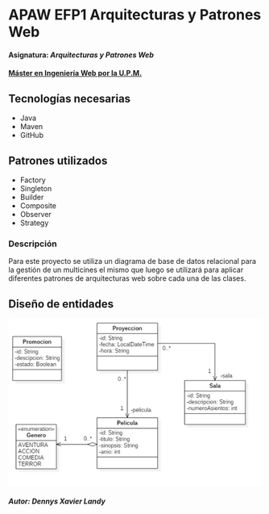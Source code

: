 ﻿# APAW EFP1 Arquitecturas y Patrones Web
#### Asignatura: *Arquitecturas y Patrones Web*
#### [Máster en Ingeniería Web por la U.P.M.](http://miw.etsisi.upm.es)

## Tecnologías necesarias
* Java
* Maven
* GitHub

## Patrones utilizados

* Factory
* Singleton
* Builder
* Composite
* Observer
* Strategy

### Descripción

Para este proyecto se utiliza un diagrama de base de datos relacional para la gestión de un
multicines el mismo que luego se utilizará para aplicar diferentes patrones de arquitecturas web
sobre cada una de las clases.

## Diseño de entidades
![Design=entities](./docs/diagrama.jpg)


##### Autor: Dennys Xavier Landy